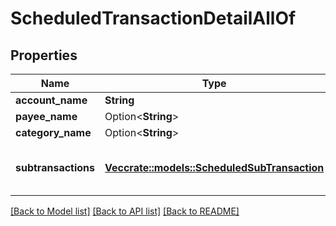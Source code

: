 # ScheduledTransactionDetailAllOf

## Properties

Name | Type | Description | Notes
------------ | ------------- | ------------- | -------------
**account_name** | **String** |  | 
**payee_name** | Option<**String**> |  | [optional]
**category_name** | Option<**String**> |  | [optional]
**subtransactions** | [**Vec<crate::models::ScheduledSubTransaction>**](ScheduledSubTransaction.md) | If a split scheduled transaction, the subtransactions. | 

[[Back to Model list]](../README.md#documentation-for-models) [[Back to API list]](../README.md#documentation-for-api-endpoints) [[Back to README]](../README.md)


